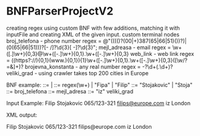 # BNFParserProjectV2

creating regex using custom BNF with few additions, matching it with inputFile and creating XML of the given input. 
custom terminal nodes
broj_telefona - phone number regex = @"(((\()?(00|\+)387(65|66|51)(\))?)|(0(65|66|51)))?[- \/]?\d{3}[ -]?\d{3}";
mejl_adreasa - email regex = \w+([.]\w+){0,3}@\w+([-.]\w+){0,1}\.\w+([-.]\w+){0,3}
web_link - web link regex = ((https?:\/\/){0,1}(www\.){0,1}){1}\w+([-.]\w+){0,1}\.\w+([-.]\w+){0,3}([\w\/?=&]+)?
brojevna_konstanta - any real number regex = -?\d+(\.\d+)?
veliki_grad - using crawler takes top 200 cities in Europe

BNF example:
<student> ::= <ime> <prezime> <broj> <email> <grad> | <prezime>
<ime> ::= regex(\w+) | "Fipa" | "Filip"
<prezime> ::= "Stojakovic" | "Stoja"
<broj> ::= broj_telefona
<email> ::= mejl_adresa
<grad> ::= "iz" veliki_grad

Input Example:
Filip Stojakovic 065/123-321 filips@europe.com iz London

XML output:

<?xml version="1.0" encoding="utf-8"?>
<student>
	<ime>Filip</ime>
	<prezime>Stojakovic</prezime>
	<broj>065/123-321</broj>
	<email>filips@europe.com</email>
	<grad>iz London</grad>
</student>
